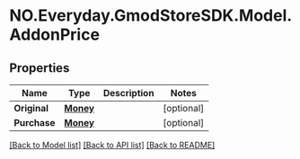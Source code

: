 # NO.Everyday.GmodStoreSDK.Model.AddonPrice
## Properties

Name | Type | Description | Notes
------------ | ------------- | ------------- | -------------
**Original** | [**Money**](Money.md) |  | [optional] 
**Purchase** | [**Money**](Money.md) |  | [optional] 

[[Back to Model list]](../README.md#documentation-for-models) [[Back to API list]](../README.md#documentation-for-api-endpoints) [[Back to README]](../README.md)

